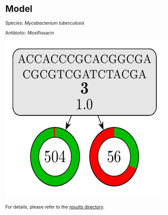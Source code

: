 
# Model

Species: *Mycobacterium tuberculosis*

Antibiotic: Moxifloxacin

<a href="./model.pdf"><img src="./model.png" width=500 height=500 /></a>

For details, please refer to the [results directory](../../../../../results/cart_b/mycobacterium%20tuberculosis/moxifloxacin/repeat_9/).

